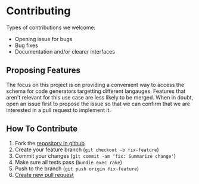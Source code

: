 # Contributing

Types of contributions we welcome:

* Opening issue for bugs
* Bug fixes
* Documentation and/or clearer interfaces

## Proposing Features

The focus on this project is on providing a convenient way to access
the schema for code generators targetting different langauges.
Features that aren't relevant for this use case are less likely to
be merged. When in doubt, open an issue first to propose the issue
so that we can confirm that we are interested in a pull request to
implement it.

## How To Contribute

1. Fork the [repository in github](https://github.com/Shopify/graphql_schema)
2. Create your feature branch (`git checkout -b fix-feature`)
3. Commit your changes (`git commit -am 'fix: Summarize change'`)
3. Make sure all tests pass (`bundle exec rake`)
4. Push to the branch (`git push origin fix-feature`)
5. [Create new pull request](https://github.com/Shopify/graphql_schema/pulls)
